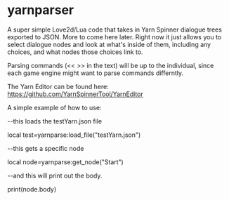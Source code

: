# yarnparser
A super simple Love2d/Lua code that takes in Yarn Spinner dialogue trees exported to JSON. More to come here later. Right now it just allows you to select dialogue nodes and look at what's inside of them, including any choices, and what nodes those choices link to.

Parsing commands (<< >> in the text) will be up to the individual, since each game engine might want to parse commands differntly.

The Yarn Editor can be found here:
https://github.com/YarnSpinnerTool/YarnEditor

A simple example of how to use:

--this loads the testYarn.json file

local test=yarnparse:load_file("testYarn.json")

--this gets a specific node

local node=yarnparse:get_node("Start")

--and this will print out the body.

print(node.body)

  
